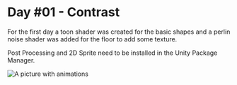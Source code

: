 # Day #01 - Contrast

For the first day a toon shader was created for the basic shapes and a perlin noise shader was added for the floor to add some texture.

Post Processing and 2D Sprite need to be installed in the Unity Package Manager.

![A picture with animations](https://raw.githubusercontent.com/DeniseBischof/Codevember/main/Day_1/Day01.gif)
